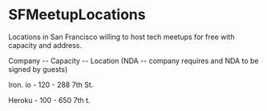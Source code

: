 # SFMeetupLocations
Locations in San Francisco willing to host tech meetups for free with capacity and address. 

Company -- Capacity -- Location (NDA -- company requires and NDA to be signed by guests)

Iron. io - 120 - 288 7th St. 

Heroku - 100 - 650 7th t. 


